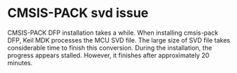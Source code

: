 # CMSIS-PACK svd issue

CMSIS-PACK DFP installation takes a while. When installing cmsis-pack DFP, Keil MDK processes the MCU SVD file. The large size of SVD file takes considerable time to finish this conversion. During the installation, the progress appears stalled. However, it finishes after approximately 20 minutes.
